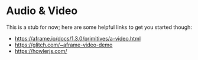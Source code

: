 # Audio & Video
This is a stub for now; here are some helpful links to get you started though:
- https://aframe.io/docs/1.3.0/primitives/a-video.html
- https://glitch.com/~aframe-video-demo
- https://howlerjs.com/